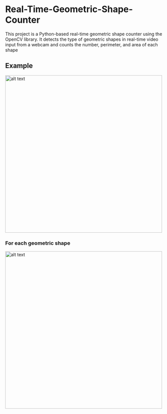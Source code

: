 # Real-Time-Geometric-Shape-Counter
This project is a Python-based real-time geometric shape counter using the OpenCV library. It detects the type of geometric shapes 
in real-time video input from a webcam and counts the number, perimeter, and area of each shape

## Example

<img src="https://github.com/iremozcann/Real-Time-Geometric-Shape-Counter/blob/main/example1.gif" alt="alt text" width="500">

### For each geometric shape


<img src="https://github.com/iremozcann/Real-Time-Geometric-Shape-Counter/blob/main/example2.gif" alt="alt text" width="500">
